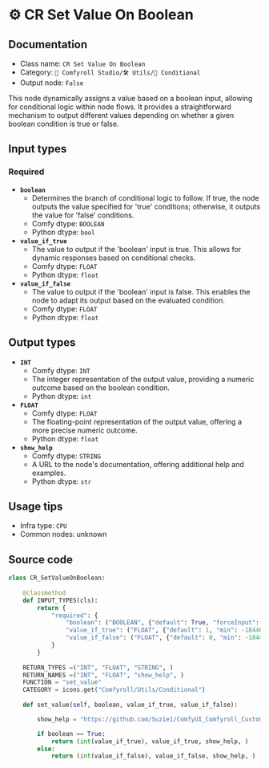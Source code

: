 # ⚙️ CR Set Value On Boolean
## Documentation
- Class name: `CR Set Value On Boolean`
- Category: `🧩 Comfyroll Studio/🛠️ Utils/🔀 Conditional`
- Output node: `False`

This node dynamically assigns a value based on a boolean input, allowing for conditional logic within node flows. It provides a straightforward mechanism to output different values depending on whether a given boolean condition is true or false.
## Input types
### Required
- **`boolean`**
    - Determines the branch of conditional logic to follow. If true, the node outputs the value specified for 'true' conditions; otherwise, it outputs the value for 'false' conditions.
    - Comfy dtype: `BOOLEAN`
    - Python dtype: `bool`
- **`value_if_true`**
    - The value to output if the 'boolean' input is true. This allows for dynamic responses based on conditional checks.
    - Comfy dtype: `FLOAT`
    - Python dtype: `float`
- **`value_if_false`**
    - The value to output if the 'boolean' input is false. This enables the node to adapt its output based on the evaluated condition.
    - Comfy dtype: `FLOAT`
    - Python dtype: `float`
## Output types
- **`INT`**
    - Comfy dtype: `INT`
    - The integer representation of the output value, providing a numeric outcome based on the boolean condition.
    - Python dtype: `int`
- **`FLOAT`**
    - Comfy dtype: `FLOAT`
    - The floating-point representation of the output value, offering a more precise numeric outcome.
    - Python dtype: `float`
- **`show_help`**
    - Comfy dtype: `STRING`
    - A URL to the node's documentation, offering additional help and examples.
    - Python dtype: `str`
## Usage tips
- Infra type: `CPU`
- Common nodes: unknown


## Source code
```python
class CR_SetValueOnBoolean:
       
    @classmethod
    def INPUT_TYPES(cls):
        return {
            "required": {
                "boolean": ("BOOLEAN", {"default": True, "forceInput": True}),
                "value_if_true": ("FLOAT", {"default": 1, "min": -18446744073709551615, "max": 18446744073709551615}),   
                "value_if_false": ("FLOAT", {"default": 0, "min": -18446744073709551615, "max": 18446744073709551615}),   
            }
        }
    
    RETURN_TYPES =("INT", "FLOAT", "STRING", )
    RETURN_NAMES =("INT", "FLOAT", "show_help", )
    FUNCTION = "set_value"    
    CATEGORY = icons.get("Comfyroll/Utils/Conditional")
    
    def set_value(self, boolean, value_if_true, value_if_false):

        show_help = "https://github.com/Suzie1/ComfyUI_Comfyroll_CustomNodes/wiki/Other-Nodes#cr-set-value-on-boolean"

        if boolean == True:
            return (int(value_if_true), value_if_true, show_help, )   
        else:
            return (int(value_if_false), value_if_false, show_help, )

```
